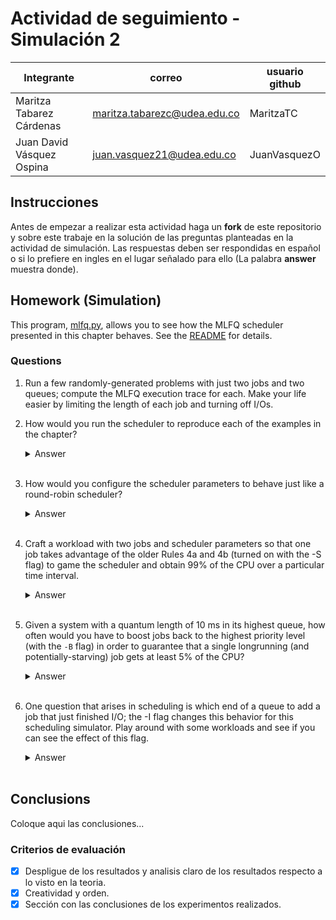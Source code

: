# Actividad de seguimiento - Simulación 2

|Integrante|correo|usuario github|
|---|---|---|
|Maritza Tabarez Cárdenas|maritza.tabarezc@udea.edu.co|MaritzaTC |
|Juan David Vásquez Ospina|juan.vasquez21@udea.edu.co|JuanVasquezO|

## Instrucciones

Antes de empezar a realizar esta actividad haga un **fork** de este repositorio y sobre este trabaje en la solución de las preguntas planteadas en la actividad de simulación. Las respuestas deben ser respondidas en español o si lo prefiere en ingles en el lugar señalado para ello (La palabra **answer** muestra donde).


## Homework (Simulation)

This program, [mlfq.py](mlfq.py), allows you to see how the MLFQ scheduler presented in this chapter behaves. See the [README](https://github.com/remzi-arpacidusseau/ostep-homework/blob/master/cpu-sched-mlfq/README.md) for details.


### Questions

1. Run a few randomly-generated problems with just two jobs and two queues; compute the MLFQ execution trace for each. Make your life easier by limiting the length of each job and turning off I/Os.

2. How would you run the scheduler to reproduce each of the examples in the chapter?
   
   <details>
   <summary>Answer</summary>
   Coloque aqui su respuerta
   </details>
   <br>

3. How would you configure the scheduler parameters to behave just like a round-robin scheduler?

   <details>
   <summary>Answer</summary>
   Coloque aqui su respuerta
   </details>
   <br>

4. Craft a workload with two jobs and scheduler parameters so that one job takes advantage of the older Rules 4a and 4b (turned on
with the -S flag) to game the scheduler and obtain 99% of the CPU over a particular time interval.

   <details>
   <summary>Answer</summary>
   
     ## Objetivo
   Crear una carga de trabajo con dos trabajos donde uno aprovecha las reglas antiguas 4a y 4b (activadas con -S) para quedarse con el 99% de la CPU.

   ### Regla 4a: 
   Si el trabajo usa completamente el quantum de tiempo, se reduce su prioridad.
   ### Regla 4b: 
   Si el trabajo entrega la CPU antes de finalizar su quantum de tiempo, mantiene el mismo nivel de prioridad.
   ### Procedimiento 
   Vamos a:
   1. Crear dos trabajos 
   -  Con la regla 4b: "bueno" que hace I/O frecuente justo antes de agotar su quantum.
   -  Con la regla 4a Uno "largo" que simplemente quiere CPU pero nunca hace I/O.
   2. Usar el flag -S para activar las Reglas antiguas.
   3. Usar -Q y -A para configurar colas con distinto quantum y allotment.
   <br>
   El caso a ejecutarse es: 
   `python mlfq.py -n 2 -Q 10,20 -A 1,2 -j 2 -l 0,1000,0:10,20,5 -S -s 1 -c`

   ## Análisis del comando
   1. -n 2 Dos niveles de cola.
   2. -Q 10,20 Quantum: 10ms para la cola 0, 20ms para la cola 1.
   3. -A 1,2  Allotment: solo un turno en cola 0 antes de degradar, y 2 turnos en cola 1.
   4. -j 2  Dos trabajos.
   5. -l 0,1000,0:10,20,5
   - Job 0 empieza en t=0, corre 1000ms sin I/O.
   - Job 1 empieza en t=10, corre 20ms y hace I/O cada 5ms.
   6. -S  Activadas las reglas antiguas 4a/4b. El trabajo no se degrada si cede CPU antes del final del quantum.
   7. -s 1 	Semilla para aleatoriedad.
   8. -c Estadísticas 

   ## ¿Qué está pasando?
   -  Job 0 empieza desde el principio y ocupa la CPU sin interrupciones.
   -  Job 1 aparece en t = 10ms, corre 20ms, pero hace I/O cada 5ms.
   -  Gracias a la regla -S, Job 1 nunca es degradado mientras siga emitiendo I/O antes de consumir completamente su quantum (10ms en cola 0).
   -  Como resultado:  Job 1 vuelve constantemente a la cola de mayor prioridad y aunque Job 0 es largo, será interrumpido frecuentemente para que Job 1 corra.

   ## Resultados
   
   ![1mldfq](https://github.com/user-attachments/assets/aa8eae57-250a-4a52-ac46-dab8684e6916)
   ![2mldfq](https://github.com/user-attachments/assets/367f2bd6-a7d0-49f1-890b-cb22cc442a02)
   
   ## ¿Qué significa?
   - Job 0 inicia primero, pero es interrumpido constantemente por Job 1, que:

   - Entra a los 10 ms.

   - Corre un ratito.

   - Hace I/O justo antes de agotar su quantum.

   - Gracias a -S, no es degradado.

   - Al volver del I/O, entra directamente a la cola de mayor prioridad.

     Esto hace que el planificador diga:

      "¡Oh! Job 1 es de alta prioridad, démosle CPU."
   
    ##  ¿Quién obtuvo el 99% de la CPU?
     - Job 1 fue quien obtuvo casi el 99% de la CPU en intervalos pequeños, aunque su tiempo total de ejecución fue bajo.
    ### ¿Por qué?
   - Porque el planificador lo favoreció repetidamente gracias a las reglas -S (4a y 4b), que impiden que Job 1 baje de nivel cuando hace I/O antes de agotar su quantum.
   - Entonces, Job 1 siempre volvía a la cola de mayor prioridad y ejecutaba inmediatamente, robando CPU constantemente a Job 0.
   - Job 1 fue el que “jugó” con el scheduler y obtuvo aproximadamente el 99% de la CPU en pequeños intervalos, gracias a las reglas 4a y 4b (-S).
   </details>
   <br>

5. Given a system with a quantum length of 10 ms in its highest queue, how often would you have to boost jobs back to the highest priority level (with the `-B` flag) in order to guarantee that a single longrunning (and potentially-starving) job gets at least 5% of the CPU?

   <details>
   <summary>Answer</summary>
   Coloque aqui su respuerta
   </details>
   <br>

6. One question that arises in scheduling is which end of a queue to add a job that just finished I/O; the -I flag changes this behavior
for this scheduling simulator. Play around with some workloads and see if you can see the effect of this flag.

   <details>
   <summary>Answer</summary>
      
   ## Comportamiento por defecto (sin -I):
      
   Cuando un proceso termina su operación de I/O y regresa a su cola:
   - Se coloca al final de su cola actual.
   - Debe esperar su turno detrás de otros procesos ya presentes.

   ## ¿Qué hace el flag -I?
   - Los trabajos que terminan una operación de I/O son colocados al frente de su cola, no al final.
   - El proceso interactúa con el CPU de forma más inmediata, como si “interrumpiera” a los demás.
   - Esto reduce su tiempo de espera y mejora su respuesta, sobre todo si realiza I/O frecuentemente.

   ## El caso a ejecutarse es:

   ` python mlfq.py -n 2 -Q 10,20 -A 1,2 -j 2 -l 0,100,5:0,100,0 -s 2`
   
   Tiene dos trabajos:
   - Job 0: con I/O cada 5 ms.
   - Job 1: CPU-bound (sin I/O).

   Se va a probar con y sin el flag:
   1. Sin -I
      
       `python mlfq.py -n 2 -Q 10,20 -A 1,2 -j 2 -l 0,100,5:0,100,0 -s 2`
   3. Con -I
      
      `python mlfq.py -n 2 -Q 10,20 -A 1,2 -j 2 -l 0,100,5:0,100,0 -s 2 -I`

   ## ¿Qué se espera?
   1. Sin -I: el Job 0 sufrirá más al competir con el otro trabajo, ya que siempre quedará al final de la cola tras cada I/O.
   2. Con -I: el Job 0 (con I/O frecuente) tendrá menor tiempo de respuesta, menor turno de CPU, posiblemnete pueda terminar antes
  
   ## Resultados reales
   1. Sin -I
   ![6-1](https://github.com/user-attachments/assets/06212675-ef07-4dda-a5c2-fcae538061b1)
   ![6-2](https://github.com/user-attachments/assets/66ad0365-9cd8-40f5-9e32-a00e6a3c4ea2)

   2. Con -I
    ![6-3](https://github.com/user-attachments/assets/2478438a-2e06-4b04-96a7-6f7d9bc5a5f4)
   ![6-4](https://github.com/user-attachments/assets/3af9413b-281c-44ea-a742-b6c06905c6d2)

   ## ¿Qué significa esto?
    - Job 0 (el que hace I/O frecuente):
    -  Con -I termina más rápido: pasa de 265 ms a 195 ms de turnaround.

      Esto indica que recuperar el CPU más rápidamente tras I/O mejora su rendimiento general.
   
      Job 1 (CPU-bound):
      Sin -I termina antes (130 ms), pero con -I se retrasa (200 ms).
   
      ¿Por qué? Porque el Job 0 le "interrumpe" más seguido al regresar del I/O y va al frente de la cola.
        El flag -I beneficia trabajos interactivos o con muchas operaciones de I/O, ya que les permite reingresar en la CPU de inmediato, mejorando su tiempo de respuesta y turnaround.
      
      Pero esto puede perjudicar trabajos intensivos de CPU, que se ven desplazados constantemente.   
   
   </details>
   <br>

## Conclusions

Coloque aqui las conclusiones...


### Criterios de evaluación
- [x] Despligue de los resultados y analisis claro de los resultados respecto a lo visto en la teoria.
- [x] Creatividad y orden.
- [x] Sección con las conclusiones de los experimentos realizados.
